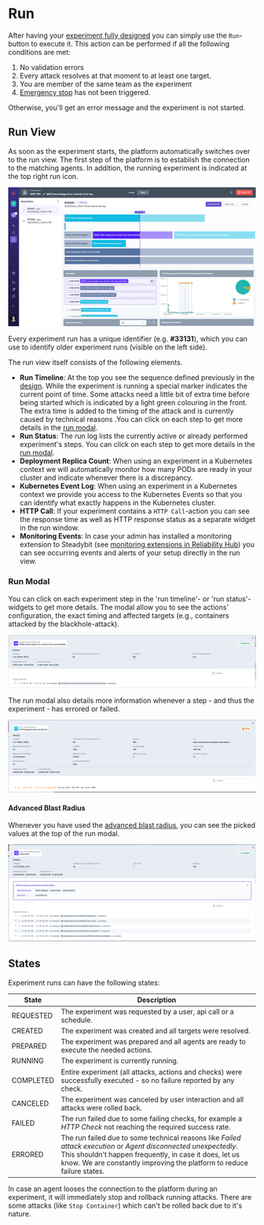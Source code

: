 # Run

After having your [experiment fully designed](./) you can simply use the `Run`-button to execute it.
This action can be performed if all the following conditions are met:

1. No validation errors
2. Every attack resolves at that moment to at least one target.
3. You are member of the same team as the experiment
4. [Emergency stop](./#Emergency-Stop) has not been triggered.

Otherwise, you'll get an error message and the experiment is not started.

## Run View
As soon as the experiment starts, the platform automatically switches over to the run view.
The first step of the platform is to establish the connection to the matching agents.
In addition, the running experiment is indicated at the top right run icon.

![Experiment Run View](run-experiment.png)

Every experiment run has a unique identifier (e.g. **#33131**), which you can use to identify older experiment runs (visible on the left side).

The run view itself consists of the following elements.

* **Run Timeline**: At the top you see the sequence defined previously in the [design](./#design). While the experiment is running a special marker indicates the current point of time. Some attacks need a little bit of extra time before being started which is indicated by a light green colouring in the front. The extra time is added to the timing of the attack and is currently caused by technical reasons .You can click on each step to get more details in the [run modal](#run-modal).
* **Run Status**: The run log lists the currently active or already performed experiment's steps. You can click on each step to get more details in the [run modal](#run-modal).
* **Deployment Replica Count**: When using an experiment in a Kubernetes context we will automatically monitor how many PODs are ready in your cluster and indicate whenever there is a discrepancy.
* **Kubernetes Event Log**: When using an experiment in a Kubernetes context we provide you access to the Kubernetes Events so that you can identify what exactly happens in the Kubernetes cluster.
* **HTTP Call**: If your experiment contains a `HTTP Call`-action you can see the response time as well as HTTP response status as a separate widget in the run window.
* **Monitoring Events**: In case your admin has installed a monitoring extension to Steadybit (see [monitoring extensions in Reliability Hub](https://hub.steadybit.com/extensions?tags=Monitoring)) you can see occurring events and alerts of your setup directly in the run view.

### Run Modal
You can click on each experiment step in the 'run timeline'- or 'run status'-widgets to get more details.
The modal allow you to see the actions' configuration, the exact timing and affected targets (e.g., containers attacked by the blackhole-attack).

![Experiment Run Modal - Attacked Targets](run-experiment-modal.png)

The run modal also details more information whenever a step - and thus the experiment - has errored or failed.

![Experiment Run Modal - Failed Step](run-experiment-modal-failed.png)

#### Advanced Blast Radius
Whenever you have used the [advanced blast radius](./design.md#advanced-blast-radius), you can see the picked values at the top of the run modal.

![Experiment Run Modal - Advanced Blast Radius](run-experiment-modal-advanced-blast-radius.png)

## States
Experiment runs can have the following states:

| State     | Description                                                                                                                                                                                                                                          |
| --------- | ---------------------------------------------------------------------------------------------------------------------------------------------------------------------------------------------------------------------------------------------------- |
| REQUESTED | The experiment was requested by a user, api call or a schedule.                                                                                                                                                                                      |
| CREATED   | The experiment was created and all targets were resolved.                                                                                                                                                                                            |
| PREPARED  | The experiment was prepared and all agents are ready to execute the needed actions.                                                                                                                                                                  |
| RUNNING   | The experiment is currently running.                                                                                                                                                                                                                 |
| COMPLETED | Entire experiment (all attacks, actions and checks) were successfully executed - so no failure reported by any check.                                                                                                                                |
| CANCELED  | The experiment was canceled by user interaction and all attacks were rolled back.                                                                                                                                                                    |
| FAILED    | The run failed due to some failing checks, for example a _HTTP Check_ not reaching the required success rate.                                                                                                                                        |
| ERRORED   | The run failed due to some technical reasons like _Failed attack execution_ or _Agent disconnected unexpectedly_. This shouldn't happen frequently, in case it does, let us know. We are constantly improving the platform to reduce failure states. |

In case an agent looses the connection to the platform during an experiment, it will immediately stop and rollback running attacks. There are some attacks (like `Stop Container`) which can't be rolled back due to it's nature.
